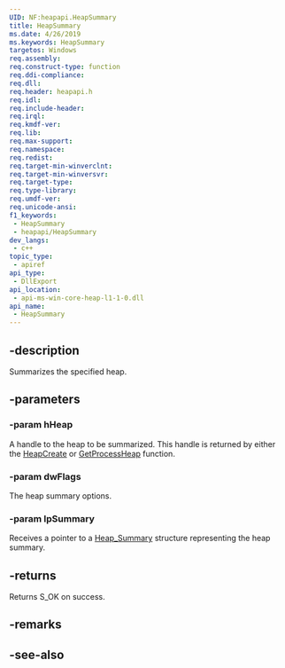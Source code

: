 ```yaml
---
UID: NF:heapapi.HeapSummary
title: HeapSummary
ms.date: 4/26/2019
ms.keywords: HeapSummary
targetos: Windows
req.assembly: 
req.construct-type: function
req.ddi-compliance: 
req.dll: 
req.header: heapapi.h
req.idl: 
req.include-header: 
req.irql: 
req.kmdf-ver: 
req.lib: 
req.max-support: 
req.namespace: 
req.redist: 
req.target-min-winverclnt: 
req.target-min-winversvr: 
req.target-type: 
req.type-library: 
req.umdf-ver: 
req.unicode-ansi: 
f1_keywords:
 - HeapSummary
 - heapapi/HeapSummary
dev_langs:
 - c++
topic_type:
 - apiref
api_type:
 - DllExport
api_location:
 - api-ms-win-core-heap-l1-1-0.dll
api_name:
 - HeapSummary
---
```


## -description

Summarizes the specified heap.

## -parameters

### -param hHeap

A handle to the heap to be summarized. This handle is returned by either the 
      <a href="/windows/desktop/api/heapapi/nf-heapapi-heapcreate">HeapCreate</a> or 
      <a href="/windows/desktop/api/heapapi/nf-heapapi-getprocessheap">GetProcessHeap</a> function.

### -param dwFlags

The heap summary options.

### -param lpSummary

Receives a pointer to a [Heap_Summary](ns-heapapi-heap_summary.md) structure representing the heap summary.

## -returns

Returns S_OK on success.

## -remarks

## -see-also